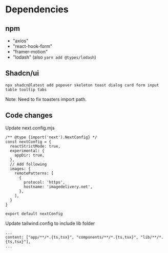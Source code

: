 # Dependencies

## npm

- "axios"
- "react-hook-form"
- "framer-motion"
- "lodash" (also `yarn add @types/lodash`)

## Shadcn/ui

```
npx shadcn@latest add popover skeleton toast dialog card form input table tooltip tabs
```

Note: Need to fix toasters import path.

## Code changes

Update next.config.mjs

```
/** @type {import('next').NextConfig} */
const nextConfig = {
  reactStrictMode: true,
  experimental: {
    appDir: true,
  },
  // Add following
  images: {
    remotePatterns: [
      {
        protocol: 'https',
        hostname: 'imagedelivery.net',
      },
    ],
  }
}

export default nextConfig
```

Update tailwind.config to include lib folder

```
...
content: ["app/**/*.{ts,tsx}", "components/**/*.{ts,tsx}", "lib/**/*.{ts,tsx}"],
...
```
